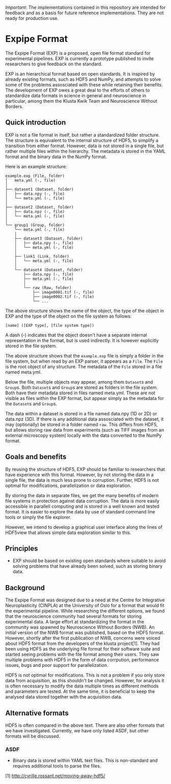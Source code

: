 *Important*: The implementations contained in this repository are intended for
feedback and as a basis for future reference implementations.
They are not ready for production use.

# Expipe Format #

The Expipe Format (EXP) is a proposed, open file format standard for
experimental pipelines.
EXP is currently a prototype published to invite researchers to give feedback on
the standard.

EXP is an hierarchical format based on open standards.
It is inspired by already existing formats, such as HDF5 and NumPy,
and attempts to solve some of the problems assosciated with these while
retaining their benefits.
The development of EXP owes a great deal to the efforts of others to standardize
data formats in science in general and neuroscience in particular, among them 
the Klusta Kwik Team and Neuroscience Without Borders.

## Quick introduction ##

EXP is not a file format in itself, but rather a standardized folder structure.
The structure is equivalent to the internal structure of HDF5,
to simplify a transition from either format.
However, data is not stored in a single file, but rather multiple files within
the hierarchy.
The metadata is stored in the YAML format and the binary data in the NumPy
format.

Here is an example structure:

```
example.exp (File, folder)
│   meta.yml (-, file)
│
├── dataset1 (Dataset, folder)
│   ├── data.npy (-, file)
│   └── meta.yml (-, file)
│
├── dataset2 (Dataset, folder)
│   ├── data.npz (-, file)
│   └── meta.yml (-, file)
│
└── group1 (Group, folder)
    └── meta.yml (-, file)
    │
    ├── dataset3 (Dataset, folder)
    │   ├── data.npy (-, file)
    │   └── meta.yml (-, file)
    │
    ├── link1 (Link, folder)
    │   └── meta.yml (-, file)
    │
    └── dataset4 (Dataset, folder)
        ├── data.npy (-, file)
        ├── meta.yml (-, file)
        │
        └── raw (Raw, folder)
            ├── image0001.tif (-, file)
            ├── image0002.tif (-, file)
            └── ...
```

The above structure shows the name of the object, the type of the object in EXP and
the type of the object on the file system as follows:

```
[name] ([EXP type], [file system type])
```

A dash (-) indicates that the object doesn't have a separate internal
representation in the format, but is used indirectly.
It is however explicitly stored in the file system.

The above structure shows that the `example.exp` file is simply a folder in
the file system, but when read by an EXP parser, it appears as a `File`.
The `File` is the root object of any structure.
The metadata of the `File` stored in a file named meta.yml.

Below the file, multiple objects may appear, among them `Dataset`s and `Group`s.
Both `Dataset`s and `Group`s are stored as folders in the file system.
Both have their metadata stored in files named meta.yml.
These are not visible as files within the EXP format, but appear simply as
the metadata for the `Dataset`s and `Group`s.

The data within a dataset is stored in a file named data.npy (1D or 2D) or
data.npz (3D).
If there is any additional data assosciated with the dataset,
it may (optionally) be stored in a folder named `raw`.
This differs from HDF5, but allows storing raw data from experiments (such as
TIFF images from an external microscopy system) locally with the data 
converted to the NumPy format.

## Goals and benefits ##

By reusing the structure of HDF5, EXP should be familiar to researchers that
have experience with this format.
However, by not storing the data in a single file,
the data is much less prone to corruption.
Further, HDF5 is not optimal for modifications, parallelization or data
exploration.

By storing the data in separate files, we get the many benefits of modern file
systems in protection against data corruption.
The data is more easily accessible in parallell computing and is stored in
a well known and tested format.
It is easier to explore the data by use of standard command line tools or simply
the file explorer.

However, we intend to develop a graphical user interface along the lines of
HDF5view that allows simple data exploration similar to this.

## Principles ##

- EXP should be based on existing open standards where suitable to avoid
  solving problems that have already been solved, such as storing binary
  data. 

## Background ##

The Expipe Format was designed due to a need at the Centre for Integrative
Neuroplasticity (CINPLA) at the University of Oslo for a format that would
fit the experimental pipeline.
While researching the different options, we found that the neuroscience
community had several formats for storing experimental data.
A large effort at standardizing the format in the community was spawned by
Neuroscience Without Borders (NWB).
An initial version of the NWB format was published, based on the HDF5 format.
However, shortly after the first publication of NWB, concerns were voiced
about HDF5 format from the developers of the klusta project[1].
They had been using HDF5 as the underlying file format for their software suite
and started seeing problems with the file format among their users.
They saw multiple problems with HDF5 in the form of data corrpution, performance
issues, bugs and poor support for parallelization.

HDF5 is not optimal for modifications.
This is not a problem if you only store data from acquisition,
as this shouldn't be changed.
However, for analysis it is often necessary to modify the data multiple times as
different methods and parameters are tested.
At the same time, it is beneficial to keep the analysed data stored together
with the acquisition data.

## Alternative formats ##

HDF5 is often compared in the above text.
There are also other formats that we have investigated.
Currently, we have only listed ASDF, but other formats will be discussed.

### ASDF ###

- Binary data is stored within YAML text files. 
  This is non-standard and requires additional tools to parse the files.

[1] http://cyrille.rossant.net/moving-away-hdf5/
